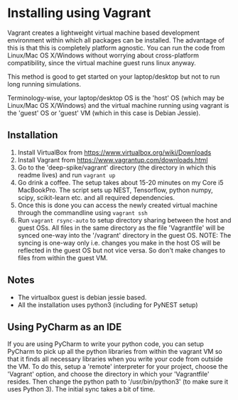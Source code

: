 # Installing using Vagrant

Vagrant creates a lightweight virtual machine based development environment within which all packages can be installed.
The advantage of this is that this is completely platform agnostic. You can run the code from Linux/Mac OS X/Windows
without worrying about cross-platform compatibility, since the virtual machine guest runs linux anyway.

This method is good to get started on your laptop/desktop but not to run long running simulations.

Terminology-wise, your laptop/desktop OS is the 'host' OS (which may be Linux/Mac OS X/Windows) and the virtual machine running using vagrant is the 'guest' OS
or 'guest' VM (which in this case is Debian Jessie).

## Installation
1. Install VirtualBox from https://www.virtualbox.org/wiki/Downloads
1. Install Vagrant from https://www.vagrantup.com/downloads.html
1. Go to the 'deep-spike/vagrant' directory (the directory in which this readme lives) and run ```vagrant up```
1. Go drink a coffee. The setup takes about 15-20 minutes on my Core i5 MacBookPro. The script sets up NEST, Tensorflow,
   python numpy, scipy, scikit-learn etc.  and all required dependencies.
1. Once this is done you can access the newly created virtual machine through the commandline using ```vagrant ssh```
1. Run ```vagrant rsync-auto``` to setup directory sharing between the host and guest OSs. All files in the same
   directory as the file 'Vagrantfile' will be synced one-way into the '/vagrant' directory in the guest OS. NOTE: The
   syncing is one-way only i.e. changes you make in the host OS will be reflected in the guest OS but not vice versa. So
   don't make changes to files from within the guest VM.

## Notes
* The virtualbox guest is debian jessie based.
* All the installation uses python3 (including for PyNEST setup)

## Using PyCharm as an IDE
If you are using PyCharm to write your python code, you can setup PyCharm to pick up all the python libraries from
within the vagrant VM so that it finds all necessary libraries when you write your code from outside the VM.
To do this, setup a 'remote' interpreter for your project, choose the 'Vagrant' option, and choose the directory in
which your 'Vagrantfile' resides. Then change the python path to '/usr/bin/python3' (to make sure it uses Python 3).
The initial sync takes a bit of time.

